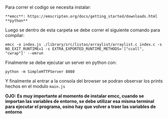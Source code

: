 Para correr el codigo se necesita instalar:
```
**emcc**: https://emscripten.org/docs/getting_started/downloads.html
**python**
```

Luego se dentro de esta carpeta se debe correr el siguiente comando para compilar: 
```
emcc -o index.js ./library/src/listas/arraylist/arraylist.c index.c -s NO_EXIT_RUNTIME=1 -s EXTRA_EXPORTED_RUNTIME_METHODS='["ccall", "cwrap"]' --emrun
```

Finalmente se debe ejecutar un server en python con:

```
python -m SimpleHTTPServer 8080

```

Y finalmente al entrar a la consola del browser se podran observar los prints hechos en el modulo `main.js`

**OJO: Es muy importante al momento de instalar emcc, cuando se importan las variables de entorno, se debe utilizar esa misma terminal para ejecutar el programa, osino hay que volver a traer las variables de entorno**
